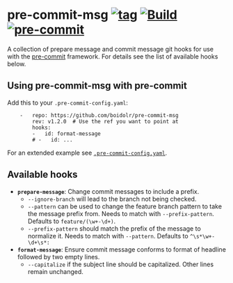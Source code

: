 pre-commit-msg [![tag](https://img.shields.io/github/v/tag/boidolr/pre-commit-msg?sort=semver)](https://github.com/boidolr/pre-commit-msg/tags) [![Build](https://github.com/boidolr/pre-commit-msg/actions/workflows/continous-integration.yml/badge.svg)](https://github.com/boidolr/pre-commit-msg/actions/workflows/continous-integration.yml) [![pre-commit](https://img.shields.io/badge/pre--commit-enabled-brightgreen?logo=pre-commit&logoColor=white)](https://github.com/pre-commit/pre-commit)
================

A collection of prepare message and commit message git hooks for use with the [pre-commit](https://github.com/pre-commit/pre-commit) framework. For details see the list of available hooks below.

## Using pre-commit-msg with pre-commit

Add this to your `.pre-commit-config.yaml`:
```
    -   repo: https://github.com/boidolr/pre-commit-msg
        rev: v1.2.0  # Use the ref you want to point at
        hooks:
        -   id: format-message
        # -   id: ...
```
For an extended example see [`.pre-commit-config.yaml`](.pre-commit-config.yaml).

## Available hooks

- **`prepare-message`**: Change commit messages to include a prefix.
    - `--ignore-branch` will lead to the branch not being checked.
    - `--pattern` can be used to change the feature branch pattern to take the message prefix from.
        Needs to match with `--prefix-pattern`. Defaults to `feature/(\w+-\d+)`.
    - `--prefix-pattern` should match the prefix of the message to normalize it.
        Needs to match with `--pattern`. Defaults to `^\s*\w+-\d+\s*:`
- **`format-message`**: Ensure commit message conforms to format of headline followed by two empty lines.
    - `--capitalize` if the subject line should be capitalized. Other lines remain unchanged.
